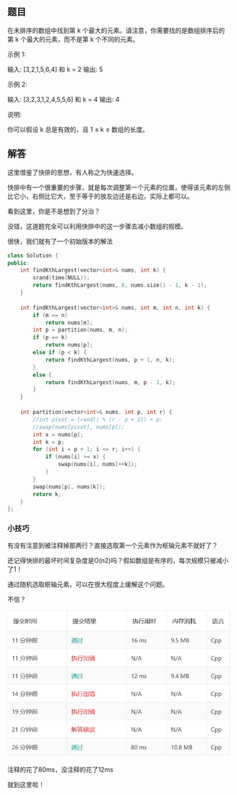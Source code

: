 ## 题目
在未排序的数组中找到第 k 个最大的元素。请注意，你需要找的是数组排序后的第 k 个最大的元素，而不是第 k 个不同的元素。

示例 1:

输入: [3,2,1,5,6,4] 和 k = 2
输出: 5


示例 2:

输入: [3,2,3,1,2,4,5,5,6] 和 k = 4
输出: 4

说明: 

你可以假设 k 总是有效的，且 1 ≤ k ≤ 数组的长度。

## 解答

这里借鉴了快排的思想，有人称之为快速选择。

快排中有一个很重要的步骤，就是每次调整第一个元素的位置，使得该元素的左侧比它小，右侧比它大，至于等于的放左边还是右边，实际上都可以。

看到这里，你是不是想到了分治？

没错，这道题完全可以利用快排中的这一步骤去减小数组的规模。

很快，我们就有了一个初始版本的解法

```cpp
class Solution {
public:
    int findKthLargest(vector<int>& nums, int k) {
        srand(time(NULL));
        return findKthLargest(nums, 0, nums.size() - 1, k - 1);
    }

    int findKthLargest(vector<int>& nums, int m, int n, int k) {
        if (m == n)
            return nums[m];
        int p = partition(nums, m, n);
        if (p == k)
            return nums[p];
        else if (p < k) {
            return findKthLargest(nums, p + 1, n, k);
        }
        else {
            return findKthLargest(nums, m, p - 1, k);
        }
    }

    int partition(vector<int>& nums, int p, int r) {
        //int pivot = (rand() % (r - p + 1)) + p;
        //swap(nums[pivot], nums[p]);
        int x = nums[p];
        int k = p;
        for (int i = p + 1; i <= r; i++) {
            if (nums[i] >= x) {
                swap(nums[i], nums[++k]);
            }
        }
        swap(nums[p], nums[k]);
        return k;
    }
};
```

### 小技巧

有没有注意到被注释掉那两行？直接选取第一个元素作为枢轴元素不就好了？

还记得快排的最坏时间复杂度是O(n2)吗？假如数组是有序的，每次规模只被减小了1！

通过随机选取枢轴元素，可以在很大程度上缓解这个问题。

不信？

![](./picture/215.png)

注释的花了80ms，没注释的花了12ms

就到这里啦！